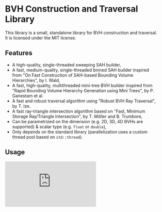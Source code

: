 # BVH Construction and Traversal Library

This library is a small, standalone library for BVH construction and traversal. It is licensed
under the MIT license.

## Features

- A high-quality, single-threaded sweeping SAH builder,
- A fast, medium-quality, single-threaded binned SAH builder inspired from
  "On Fast Construction of SAH-based Bounding Volume Hierarchies", by I. Wald,
- A fast, high-quality, multithreaded mini-tree BVH builder inspired from
  "Rapid Bounding Volume Hierarchy Generation using Mini Trees", by P. Ganestam et al.
- A fast and robust traversal algorithm using "Robust BVH Ray Traversal", by T. Ize.
- A fast ray-triangle intersection algorithm based on
  "Fast, Minimum Storage Ray/Triangle Intersection", by T. Möller and B. Trumbore,
- Can be parametrized on the dimension (e.g. 2D, 3D, 4D BVHs are supported) & scalar type
  (e.g. `float` or `double`),
- Only depends on the standard library (parallelization uses a custom thread pool based on
  `std::thread`).

## Usage

![simple example](https://github.com/madmann91/bvh/blob/v2/test/main.cpp)
